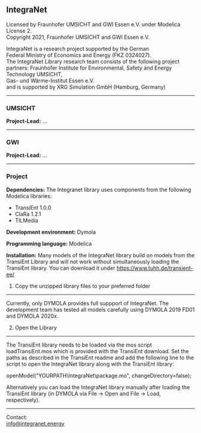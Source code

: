 ## IntegraNet 

Licensed by Fraunhofer UMSICHT and GWI Essen e.V. under Modelica License 2.     
Copyright 2021, Fraunhofer UMSICHT and GWI Essen e.V.                           
                                                                                 
IntegraNet is a research project supported by the German                        
Federal Ministry of Economics and Energy (FKZ 0324027).                         
The IntegraNet Library research team consists of the following project partners:
Fraunhofer Institute for Environmental, Safety and Energy Technology UMSICHT,   
Gas- und Wärme-Institut Essen e.V.                                              
and is supported by XRG Simulation GmbH (Hamburg, Germany)                                          

___
### UMSICHT
**Project-Lead:** ...

___
### GWI

**Project-Lead:** ...

___
### Project

**Dependencies:**
The Integranet library uses components from the following Modelica libraries:
* TransiEnt 1.0.0
* ClaRa 1.2.1
* TILMedia

**Development environment:** Dymola

**Programming language:** Modelica

**Installation:**
Many models of the IntegraNet library build on models from the TransiEnt Library and will not work without simultaneously loading the TransiEnt library. You can download it under https://www.tuhh.de/transient-ee/


1. Copy the unzipped library files to your preferred folder
----------------------------------------
Currently, only DYMOLA provides full suppport of IntegraNet. The development team has tested all models carefully using DYMOLA 2019 FD01 and DYMOLA 2020x.



2. Open the Library
----------------------------------------
The TransiEnt library needs to be loaded via the mos script loadTransiEnt.mos which is provided with the TransiEnt download. 
Set the paths as described in the TransiEnt readme and add the following line to the script to open the IntegraNet library along with the TransiEnt library:

openModel("YOURPATH\IntegraNet\package.mo", changeDirectory=false);

Alternatively you can load the IntegraNet library manually after loading the TransiEnt library (in DYMOLA via File → Open and File → Load, respectively).




*******************************************
Contact:	
info@integranet.energy

  
